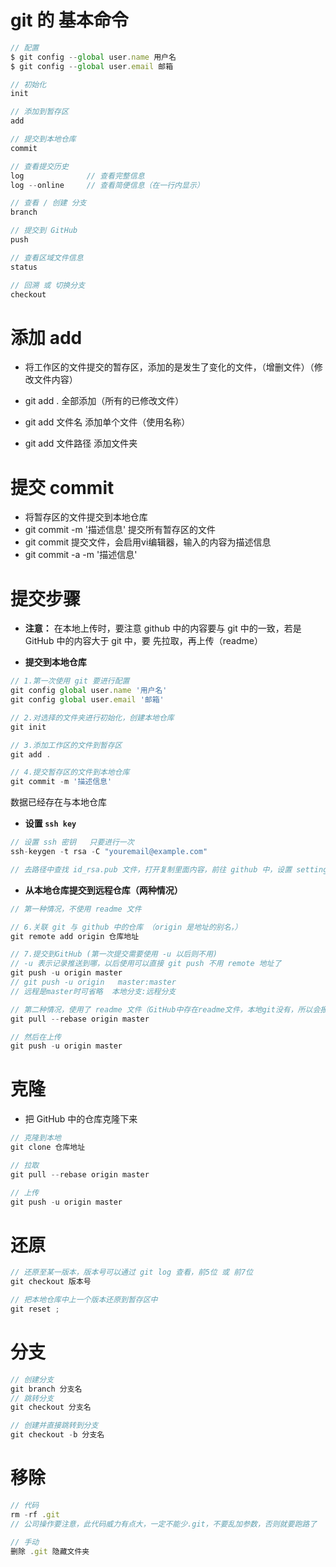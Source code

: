 # git 的 基本命令

```js
// 配置
$ git config --global user.name 用户名
$ git config --global user.email 邮箱

// 初始化
init 

// 添加到暂存区
add 

// 提交到本地仓库
commit          

// 查看提交历史
log              // 查看完整信息
log --online     // 查看简便信息（在一行内显示）

// 查看 / 创建 分支
branch

// 提交到 GitHub
push

// 查看区域文件信息
status

// 回溯 或 切换分支
checkout 
```



# 添加 add

- 将工作区的文件提交的暂存区，添加的是发生了变化的文件，（增删文件）（修改文件内容）

- git add .                         全部添加（所有的已修改文件）
- git add 文件名               添加单个文件（使用名称）
- git add 文件路径           添加文件夹



# 提交 commit

- 将暂存区的文件提交到本地仓库
- git commit -m '描述信息'            提交所有暂存区的文件
- git commit                                  提交文件，会启用vi编辑器，输入的内容为描述信息
- git commit -a -m '描述信息'        





# 提交步骤

- **注意：** 在本地上传时，要注意 github 中的内容要与 git 中的一致，若是 GitHub 中的内容大于 git 中，要 先拉取，再上传（readme）

- **提交到本地仓库**

```js
// 1.第一次使用 git 要进行配置
git config global user.name '用户名'
git config global user.email '邮箱'

// 2.对选择的文件夹进行初始化，创建本地仓库
git init

// 3.添加工作区的文件到暂存区
git add .

// 4.提交暂存区的文件到本地仓库
git commit -m '描述信息'
```

数据已经存在与本地仓库

- **设置 `ssh key`**

```js
// 设置 ssh 密钥   只要进行一次
ssh-keygen -t rsa -C "youremail@example.com"

// 去路径中查找 id_rsa.pub 文件，打开复制里面内容，前往 github 中，设置 setting => SSH and GPG keys ,描述随意填写，下面的文本域粘贴 id_rsa.pub 中内容 确定
```



- **从本地仓库提交到远程仓库（两种情况）**

```js
// 第一种情况，不使用 readme 文件

// 6.关联 git 与 github 中的仓库 （origin 是地址的别名，）
git remote add origin 仓库地址

// 7.提交到GitHub (第一次提交需要使用 -u 以后则不用)
// -u 表示记录推送到哪，以后使用可以直接 git push 不用 remote 地址了
git push -u origin master
// git push -u origin   master:master
// 远程是master时可省略  本地分支:远程分支


```

```js
// 第二种情况，使用了 readme 文件（GitHub中存在readme文件，本地git没有，所以会报错要先拉取下来）
git pull --rebase origin master

// 然后在上传
git push -u origin master


```

# 克隆

- 把 GitHub 中的仓库克隆下来 



```js
// 克隆到本地
git clone 仓库地址

// 拉取
git pull --rebase origin master

// 上传
git push -u origin master

```

# 还原

```js
// 还原至某一版本，版本号可以通过 git log 查看，前5位 或 前7位
git checkout 版本号

// 把本地仓库中上一个版本还原到暂存区中
git reset ;
```



# 分支

```js
// 创建分支
git branch 分支名 
// 跳转分支
git checkout 分支名

// 创建并直接跳转到分支
git checkout -b 分支名
```



# 移除

```js
// 代码
rm -rf .git
// 公司操作要注意，此代码威力有点大，一定不能少.git，不要乱加参数，否则就要跑路了

// 手动
删除 .git 隐藏文件夹
```

